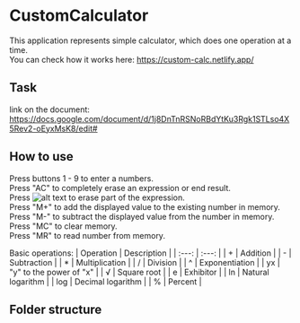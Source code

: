 # CustomCalculator

This application represents simple calculator, which does one operation at a time. \
You can check how it works here: https://custom-calc.netlify.app/

## Task

link on the document: https://docs.google.com/document/d/1j8DnTnRSNoRBdYtKu3Rgk1STLso4X5Rev2-oEyxMsK8/edit#

## How to use

Press buttons 1 - 9 to enter a numbers. \
Press "AC" to completely erase an expression or end result. \
Press ![alt text](https://img.icons8.com/ios-glyphs/12/ffffff/clear-symbol.png) to erase part of the expression. \
Press "M+" to add the displayed value to the existing number in memory. \
Press "M-" to subtract the displayed value from the number in memory. \
Press "MC" to clear memory. \
Press "MR" to read number from memory.

Basic operations:
| Operation | Description |
| :---: | :---: |
| +  | Addition |
| - | Subtraction |
| *  | Multiplication |
| / | Division |
| ^  | Exponentiation |
| yx | "y" to the power of "x" |
| √  | Square root |
| e | Exhibitor |
| ln  | Natural logarithm |
| log | Decimal logarithm |
| %  | Percent |

## Folder structure